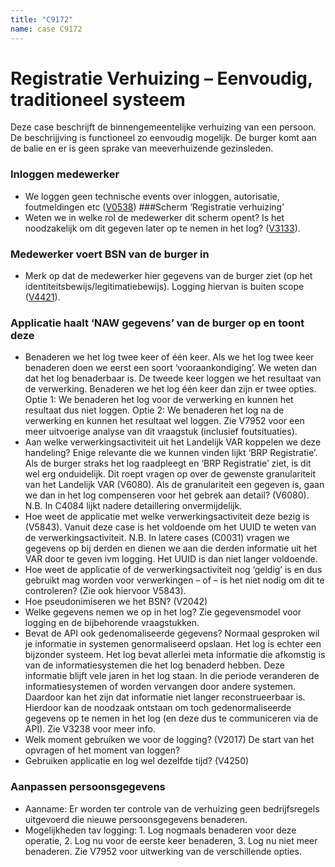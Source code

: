 ```yaml
---
title: "C9172"
name: case C9172
---
```


# Registratie Verhuizing – Eenvoudig, traditioneel systeem

Deze case beschrijft de binnengemeentelijke verhuizing van een persoon. De beschrijjving is functioneel zo eenvoudig mogelijk. De burger komt aan de balie en er is  geen sprake van meeverhuizende gezinsleden.

### Inloggen medewerker
-	We loggen geen technische events over inloggen, autorisatie, foutmeldingen etc ([V0538](./V0538))
###Scherm ‘Registratie verhuizing’
-	Weten we in welke rol de medewerker dit scherm opent? Is het noodzakelijk om dit gegeven later op te nemen in het log? ([V3133](./V3133)).
###	Medewerker voert BSN van de burger in
-	Merk op dat de medewerker hier gegevens van de burger ziet (op het identiteitsbewijs/legitimatiebewijs). Logging hiervan is buiten scope ([V4421](./V4421)).
###	Applicatie haalt ‘NAW gegevens’ van de burger op en toont deze
-	Benaderen we het log twee keer of één keer.
Als we het log twee keer benaderen doen we eerst een soort ‘vooraankondiging’. We weten dan dat het log benaderbaar is. De tweede keer loggen we het resultaat van de verwerking. Benaderen we het log één keer dan zijn er twee opties. Optie 1: We benaderen het log voor de verwerking en kunnen het resultaat dus niet loggen. Optie 2: We benaderen het log na de verwerking en kunnen het resultaat wel loggen. Zie V7952 voor een meer uitvoerige analyse van dit vraagstuk (inclusief foutsituaties).
-	Aan welke verwerkingsactiviteit uit het Landelijk VAR koppelen we deze handeling?
Enige relevante die we kunnen vinden lijkt ‘BRP Registratie’. Als de burger straks het log raadpleegt en ‘BRP Registratie’ ziet, is dit wel erg onduidelijk. Dit roept vragen op over de gewenste granulariteit van het Landelijk VAR (V6080). Als de granulariteit een gegeven is, gaan we dan in het log compenseren voor het gebrek aan detail? (V6080).
N.B. In C4084 lijkt nadere detaillering onvermijdelijk.
-	Hoe weet de applicatie met welke verwerkingsactiviteit deze bezig is (V5843). Vanuit deze case is het voldoende om het UUID te weten van de verwerkingsactiviteit. 
N.B. In latere cases (C0031) vragen we gegevens op bij derden en dienen we aan die derden informatie uit het VAR door te geven ivm logging. Het UUID is dan niet langer voldoende.
-	Hoe weet de applicatie of de verwerkingsactiviteit nog ‘geldig’ is en dus gebruikt mag worden voor verwerkingen – of – is het niet nodig om dit te controleren? (Zie ook hiervoor V5843).
-	Hoe pseudonimiseren we het BSN? (V2042)
-	Welke gegevens nemen we op in het log?
Zie gegevensmodel voor logging en de bijbehorende vraagstukken.
-	Bevat de API ook gedenomaliseerde gegevens? Normaal gesproken wil je informatie in systemen genormaliseerd opslaan. Het log is echter een bijzonder systeem. Het log bevat allerlei meta informatie die afkomstig is van de informatiesystemen die het log benaderd hebben. Deze informatie blijft vele jaren in het log staan. In die periode veranderen de informatiesystemen of worden vervangen door andere systemen. Daardoor kan het zijn dat informatie niet langer reconstrueerbaar is. Hierdoor kan de noodzaak ontstaan om toch gedenormaliseerde gegevens op te nemen in het log (en deze dus te communiceren via de API). Zie V3238 voor meer info.
-	Welk moment gebruiken we voor de logging? (V2017) De start van het opvragen of het moment van loggen?
-	Gebruiken applicatie en log wel dezelfde tijd? (V4250)

###	Aanpassen persoonsgegevens
-	Aanname: Er worden ter controle van de verhuizing geen bedrijfsregels uitgevoerd die nieuwe persoonsgegevens benaderen.
-	Mogelijkheden tav logging: 1. Log nogmaals benaderen voor deze operatie, 2. Log nu voor de eerste keer benaderen, 3. Log nu niet meer benaderen. Zie V7952 voor uitwerking van de verschillende opties.

